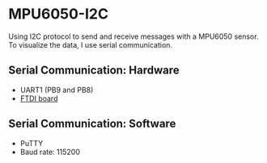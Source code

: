 # MPU6050-I2C

Using I2C protocol to send and receive messages with a MPU6050 sensor. To visualize the data, I use serial communication.

## Serial Communication: Hardware
- UART1 (PB9 and PB8)
- [FTDI board](https://www.robocore.net/loja/arduino/placa-ftdi)

## Serial Communication: Software
- PuTTY
- Baud rate: 115200